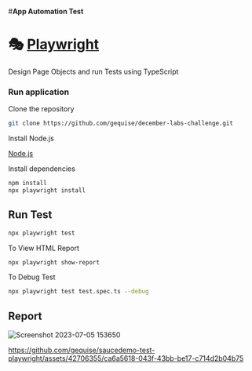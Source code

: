 #**App Automation Test**

# 🎭 [Playwright](https://playwright.dev)

Design Page Objects and run Tests using TypeScript

### Run application

Clone the repository

```bash
git clone https://github.com/gequise/december-labs-challenge.git
```

Install Node.js

[Node.js](https://nodejs.org/en/download/)

Install dependencies

```bash
npm install
npx playwright install

```

## Run Test

```bash
npx playwright test
```

To View HTML Report

```bash
npx playwright show-report
```

To Debug Test

```bash
npx playwright test test.spec.ts --debug
```

## Report

![Screenshot 2023-07-05 153650](https://github.com/gequise/saucedemo-test-playwright/assets/42706355/a21431f6-6d70-4c8a-9856-1f5de673f127)


https://github.com/gequise/saucedemo-test-playwright/assets/42706355/ca6a5618-043f-43bb-be17-c714d2b04b75



